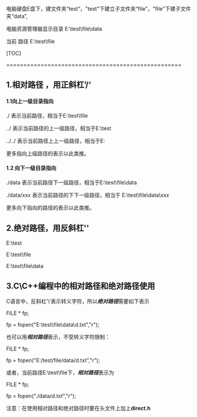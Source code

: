 电脑硬盘E盘下，建文件夹“test”，"test"下建立子文件夹“file”，"file"下建子文件夹“data”,

电脑资源管理器显示目录  E:\test\file\data

当前 路径 E:\test\file

[TOC]

===================================================


## 1.相对路径 ，用正斜杠’/‘

   #### 1.1向上一级目录指向

   ./    表示当前路径，相当于E:\test\file

   ../  表示当前路径的上一级路径，相当于E:\test

   ../../  表示当前路径上上一级路径，相当于E:

   更多指向上级路径的表示以此类推。

   #### 1.2 向下一级目录指向

   ./data  表示当前路径下一级路径，相当于E:\test\file\data

   ./data/xxx   表示当前路径的下下一级路径，相当于 E:\test\file\data\xxx

   更多向下指向的路径的表示以此类推。


## 2.绝对路径，用反斜杠'\'

   E:\test

   E:\test\file

   E:\test\file\data

 

## 3.C\C++编程中的相对路径和绝对路径使用

  C语言中，反斜杠’\‘表示转义字符，所以***绝对路径***需要如下表示

  FILE * fp;

  fp = fopen("E:\\test\\file\\data\\d.txt","r");

 

  也可以用***相对路径***表示，不受转义字符限制：

  FILE * fp;

  fp = fopen("E:/test/file/data/d.txt","r");

 

 或者，当前路径E:\test\file下，***相对路径***表示为

  FILE * fp;

  fp = fopen("./data/d.txt","r");

注意：在使用相对路径和绝对路径时要在头文件上加上**direct.h**